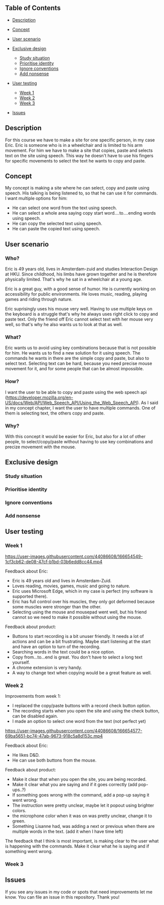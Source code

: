 ## Table of Contents
- [Description](#description)
- [Concept](#concept)
- [User scenario](#User)
- [Exclusive design](#ExclusiveDesign)
  - [Study situation](#study)
  - [Prioritise identity](#identity)
  - [Ignore conventions](#coventions)
  - [Add nonsense](#nonsense)

- [User testing](#Testing)
  - [Week 1](#1)
  - [Week 2](#2)
  - [Week 3](#3)
- [Issues](#Issues)

## Description
For this course we have to make a site for one specific person, in my case Eric. Eric is someone who is in a wheelchair and is limited to his arm movement. For him we have to make a site that copies, paste and selects text on the site using speech. This way he doesn't have to use his fingers for specific movements to select the text he wants to copy and paste. 

## Concept
My concept is making a site where he can select, copy and paste using speech. His talking is being listened to, so that he can use it for commands. I want multiple options for him:
- He can select one word from the text using speech.
- He can select a whole area saying copy start word....to....ending words using speech.
- He can copy the selected text using speech.
- He can paste the copied text using speech.

## User scenario <a name="User">
### Who?
Eric is 49 years old, lives in Amsterdam-zuid and studies Interaction Design at HKU. Since childhood, his limbs have grown together and he is therefore physically limited. That's why he sat in a wheelchair at a young age. 

Eric is a great guy, with a good sense of humor. He is currently working on accessibility for public environments. He loves music, reading, playing games and riding through nature. 

Eric suprisingly uses his mouse very well. Having to use multiple keys on the keyboard is a struggle that's why he always uses right click to copy and paste text. Only the friend off Eric cannot select text with her mouse very well, so that's why he also wants us to look at that as well. 

### What?
Eric wants us to avoid using key combinations because that is not possible for him. He wants us to find a new solution for it using speech. The commands he wants in there are the simple copy and paste, but also to select text. Selecting text can be hard, because you need precise mouse movement for it, and for some people that can be almost impossible. 

### How?
I want the user to be able to copy and paste using the web speech api (https://developer.mozilla.org/en-US/docs/Web/API/Web_Speech_API/Using_the_Web_Speech_API).
As I said in my concept chapter, I want the user to have multiple commands. One of them is selecting text, the others copy and paste. 

### Why?
With this concept it would be easier for Eric, but also for a lot of other people, to select/copy/paste without having to use key combinations and precize movement with the mouse. 
  
## Exclusive design <a name="ExclusiveDesign">
  
  ### Study situation <a name="study">
  
  ### Prioritise identity <a name="identity">
  
  ### Ignore conventions <a name="coventions">

  ### Add nonsense <a name="nonsense">
  

## User testing <a name="Testing">
  
### Week 1 <a name="1">

https://user-images.githubusercontent.com/44086608/166654549-1cf3cb62-de08-47cf-b1bd-03b6edd8cc44.mp4
  
Feedback about Eric:
  - Eric is 49 years old and lives in Amsterdam-Zuid.
  - Loves reading, movies, games, music and going to nature.
  - Eric uses Microsoft Edge, which in my case is perfect (my software is supported there).
  - Eric has full control over his muscles, they only got deformed because some muscles were stronger than the other. 
  - Selecting using the mouse and mousepad went well, but his friend cannot so we need to make it possible without using the mouse. 
  

Feedback about product:
  - Buttons to start recording is a bit unuser friendly. It needs a lot of actions and can be a bit frustrating. Maybe start listening at the start and have an option to turn of the recording. 
 - Searching words in the text could be a nice option.
  - Copy from...to...end is great. You don't have to select a long text yourself. 
  - A chrome extension is very handy. 
  - A way to change text when copying would be a great feature as well. 

### Week 2 <a name="2">
  
Improvements from week 1:
  - I replaced the copy/paste buttons with a record check button option. 
  - The recording starts when you open the site and using the check button, can be disabled again.
  - I made an option to select one word from the text (not perfect yet)
   
https://user-images.githubusercontent.com/44086608/166654577-69ba5651-bc74-47ab-9673-918c5a8d153c.mp4

Feedback about Eric:
  - He likes D&D.
  - He can use both buttons from the mouse.

Feedback about product:
  - Make it clear that when you open the site, you are being recorded. 
  - Make it clear what you are saying and if it goes correctly (add pop-ups..?)
  - If something goes wrong with the command, add a pop-up saying it went wrong. 
  - The instruction were pretty unclear, maybe let it popout using brighter colors. 
  - the microphone color when it was on was pretty unclear, change it to green. 
  - Something Lisanne had, was adding a next or previous when there are multiple words in the text. (add it when I have time left)

The feedback that I think is most important, is making clear to the user what is happening with the commands. Make it clear what he is saying and if something went wrong. 

### Week 3 <a name="3">
  
  
  
  
  
  
## Issues <a name="Issues">
If you see any issues in my code or spots that need improvements let me know. You can file an issue in this repository. Thank you!






